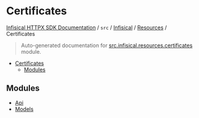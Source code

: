 # Certificates

[Infisical HTTPX SDK Documentation](../../../../README.md#infisical-httpx-sdk-documentation) / `src` / [Infisical](../../index.md#infisical) / [Resources](../index.md#resources) / Certificates

> Auto-generated documentation for [src.infisical.resources.certificates](https://github.com/riebecj/infisical-httpx-sdk/blob/main/src/infisical/resources/certificates/__init__.py) module.

- [Certificates](#certificates)
  - [Modules](#modules)

## Modules

- [Api](./api.md)
- [Models](./models.md)